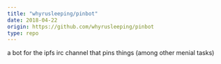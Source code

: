 ```yaml
---
title: "whyrusleeping/pinbot"
date: 2018-04-22
origin: https://github.com/whyrusleeping/pinbot
type: repo
---
```


a bot for the ipfs irc channel that pins things (among other menial tasks)